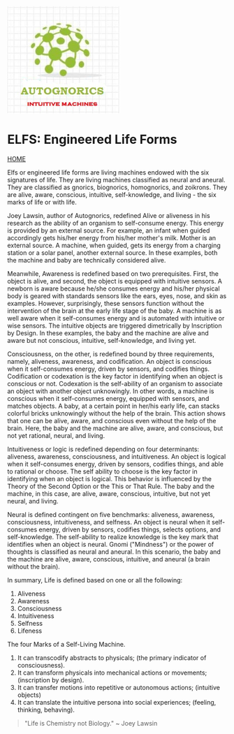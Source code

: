 ![Autognorics](IM.jpg)
# ELFS: Engineered Life Forms
[HOME](https://autognorics.github.io/) 

Elfs or engineered life forms are living machines endowed with the six signatures of life. They are living machines classified as neural and aneural. They are classified as gnorics, biognorics, homognorics, and zoikrons. They are alive, aware, conscious, intuitive, self-knowledge, and living - the six marks of life or with life.

Joey Lawsin, author of Autognorics, redefined Alive or aliveness in his research as the ability of an organism to self-consume energy. This energy is provided by an external source. For example, an infant when guided accordingly gets his/her energy from his/her mother's milk. Mother is an external source. A machine, when guided, gets its energy from a charging station or a solar panel, another external source. In these examples, both the machine and baby are technically considered alive.

Meanwhile, Awareness is redefined based on two prerequisites. First, the object is alive, and second, the object is equipped with intuitive sensors. A newborn is aware because he/she consumes energy and his/her physical body is geared with standards sensors like the ears, eyes, nose, and skin as examples. However, surprisingly, these sensors function without the intervention of the brain at the early life stage of the baby. A machine is as well aware when it self-consumes energy and is automated with intuitive or wise sensors. The intuitive objects are triggered dimetrically by Inscription by Design. In these examples, the baby and the machine are alive and aware but not conscious, intuitive, self-knowledge, and living yet.

Consciousness, on the other, is redefined bound by three requirements, namely, aliveness, awareness, and codification. An object is conscious when it self-consumes energy, driven by sensors, and codifies things. Codification or codexation is the key factor in identifying when an object is conscious or not. Codexation is the self-ability of an organism to associate an object with another object unknowingly. In other words, a machine is conscious when it self-consumes energy, equipped with sensors, and matches objects. A baby, at a certain point in her/his early life, can stacks colorful bricks unknowingly without the help of the brain. This action shows that one can be alive, aware, and conscious even without the help of the brain. Here, the baby and the machine are alive, aware, and conscious, but not yet rational, neural, and living.

Intuitiveness or logic is redefined depending on four determinants: aliveness, awareness, consciousness, and intuitiveness. An object is logical when it self-consumes energy, driven by sensors, codifies things, and able to rational or choose. The self ability to choose is the key factor in identifying when an object is logical. This behavior is influenced by the Theory of the Second Option or the This or That Rule. The baby and the machine, in this case, are alive, aware, conscious, intuitive, but not yet neural, and living.

Neural is defined contingent on five benchmarks: aliveness, awareness, consciousness, intuitiveness, and selfness. An object is neural when it self-consumes energy, driven by sensors, codifies things, selects options, and self-knowledge. The self-ability to realize knowledge is the key mark that identifies when an object is neural. Gnomi ("Mindness") or the power of thoughts is classified as neural and aneural. In this scenario, the baby and the machine are alive, aware, conscious, intuitive, and aneural (a brain without the brain).

In summary, Life is defined based on one or all the following:

1. Aliveness
2. Awareness
3. Consciousness
4. Intuitiveness
5. Selfness
6. Lifeness

The four Marks of a Self-Living Machine.

1. It can transcodify abstracts to physicals; (the primary indicator of consciousness).
2. It can transform physicals into mechanical actions or movements; (inscription by design).
3. It can transfer motions into repetitive or autonomous actions; (intuitive objects)
4. It can translate the intuitive persona into social experiences; (feeling, thinking, behaving). 



> "Life is Chemistry not Biology." ~ Joey Lawsin
